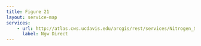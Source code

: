 ```yaml
---
title: Figure 21
layout: service-map
services: 
    - url: http://atlas.cws.ucdavis.edu/arcgis/rest/services/Nitrogen_Sources_and_Loading_to_Groundwater_TR2/Fig21_Groundwater_loading_from_noncropland_sources/MapServer
      label: Ngw Direct
---
```

 